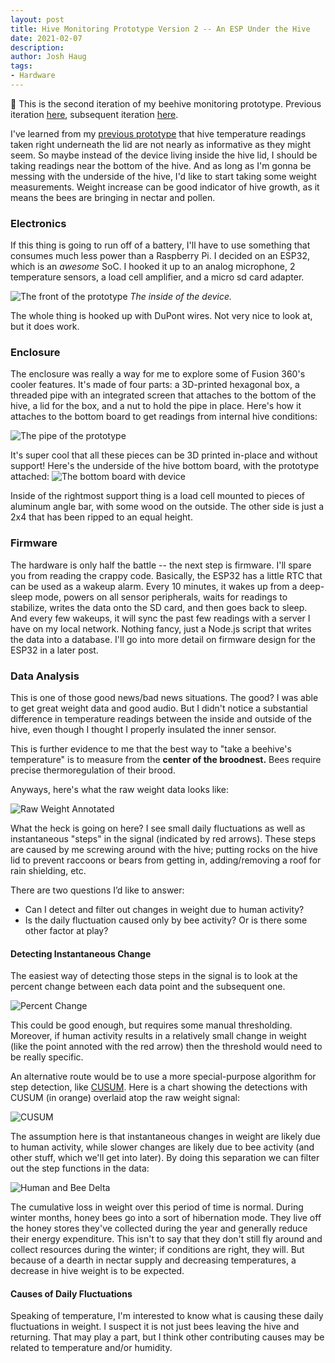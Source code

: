 ```yaml
---
layout: post
title: Hive Monitoring Prototype Version 2 -- An ESP Under the Hive
date: 2021-02-07
description:
author: Josh Haug
tags:
- Hardware
---
```


<div class="message">
🐝  This is the second iteration of my beehive monitoring prototype.
Previous iteration <a href="hardware.html">here</a>, subsequent iteration <a href="hardware-v3.html">here</a>.
</div>

I've learned from my [previous prototype](hardware.html) that hive temperature readings taken right underneath the lid are not nearly as informative as they might seem. So maybe instead of the device living inside the hive lid, I should be taking readings near the bottom of the hive. And as long as I'm gonna be messing with the underside of the hive, I'd like to start taking some weight measurements. Weight increase can be good indicator of hive growth, as it means the bees are bringing in nectar and pollen. 

### Electronics ###

If this thing is going to run off of a battery, I'll have to use something that consumes much less power than a Raspberry Pi. I decided on an ESP32, which is an *awesome* SoC. I hooked it up to an analog microphone, 2 temperature sensors, a load cell amplifier, and a micro sd card adapter.

![The front of the prototype](../assets/v2-internals.jpg)
*The inside of the device.*

The whole thing is hooked up with DuPont wires. Not very nice to look at, but it does work. 

### Enclosure ###

The enclosure was really a way for me to explore some of Fusion 360's cooler features. It's made of four parts: a 3D-printed hexagonal box, a threaded pipe with an integrated screen that attaches to the bottom of the hive, a lid for the box, and a nut to hold the pipe in place. Here's how it attaches to the bottom board to get readings from internal hive conditions:

![The pipe of the prototype](../assets/v2-pipe.jpg)

It's super cool that all these pieces can be 3D printed in-place and without support!
Here's the underside of the hive bottom board, with the prototype attached:
![The bottom board with device](../assets/v2-on-box.jpg)

Inside of the rightmost support thing is a load cell mounted to pieces of aluminum angle bar, with some wood on the outside. The other side is just a 2x4 that has been ripped to an equal height. 

### Firmware ###

The hardware is only half the battle -- the next step is firmware. I'll spare you from reading the crappy code. Basically, the ESP32 has a little RTC that can be used as a wakeup alarm. Every 10 minutes, it wakes up from a deep-sleep mode, powers on all sensor peripherals, waits for readings to stabilize, writes the data onto the SD card, and then goes back to sleep. And every few wakeups, it will sync the past few readings with a server I have on my local network. Nothing fancy, just a Node.js script that writes the data into a database. I'll go into more detail on firmware design for the ESP32 in a later post.

### Data Analysis ###

This is one of those good news/bad news situations. The good? I was able to get great weight data and good audio. But I didn't notice a substantial difference in temperature readings between the inside and outside of the hive, even though I thought I properly insulated the inner sensor. 

This is further evidence to me that the best way to "take a beehive's temperature" is to measure from the **center of the broodnest.**  Bees require precise thermoregulation of their brood.  

Anyways, here's what the raw weight data looks like:

![ Raw Weight Annotated ](../assets/rawweight_annotated.jpg)

What the heck is going on here? I see small daily fluctuations as well as instantaneous "steps" in the signal (indicated by red arrows). These steps are caused by me screwing around with the hive; putting rocks on the hive lid to prevent raccoons or bears from getting in, adding/removing a roof for rain shielding, etc.

There are two questions I’d like to answer:
- Can I detect and filter out changes in weight due to human activity?
- Is the daily fluctuation caused only by bee activity? Or is there some other factor at play?

#### Detecting Instantaneous Change ####

The easiest way of detecting those steps in the signal is to look at the percent change between each data point and the subsequent one.

![ Percent Change ](../assets/percentchange.jpg)

This could be good enough, but requires some manual thresholding. Moreover, if human activity results in a relatively small change in weight (like the point annoted with the red arrow) then the threshold would need to be really specific. 

An alternative route would be to use a more special-purpose algorithm for step detection, like [CUSUM](https://en.wikipedia.org/wiki/CUSUM). Here is a chart showing the detections with CUSUM (in orange) overlaid atop the raw weight signal:

![ CUSUM ](../assets/cusum_overlay.jpg)

The assumption here is that instantaneous changes in weight are likely due to human activity, while slower changes are likely due to bee activity (and other stuff, which we'll get into later). By doing this separation we can filter out the step functions in the data:

![ Human and Bee Delta ](../assets/humandelta_beedelta.jpg)

The cumulative loss in weight over this period of time is normal. During winter months, honey bees go into a sort of hibernation mode. They live off the honey stores they've collected during the year and generally reduce their energy expenditure. This isn't to say that they don't still fly around and collect resources during the winter; if conditions are right, they will. But because of a dearth in nectar supply and decreasing temperatures, a decrease in hive weight is to be expected. 

#### Causes of Daily Fluctuations ####

Speaking of temperature, I'm interested to know what is causing these daily fluctuations in weight. I suspect it is not just bees leaving the hive and returning. That may play a part, but I think other contributing causes may be related to temperature and/or humidity.  
